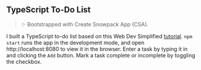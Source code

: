 ## TypeScript To-Do List

> ✨ Bootstrapped with Create Snowpack App (CSA).

I built a TypeScript to-do list based on this Web Dev Simplified [tutorial](https://www.youtube.com/watch?v=jBmrduvKl5w&t=67s). `npm start` runs the app in the development mode, and open http://localhost:8080 to view it in the browser. Enter a task by typing it in and clicking the `Add` button. Mark a task complete or incomplete by toggling the checkbox. 

